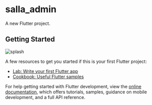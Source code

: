 # salla_admin

A new Flutter project.

## Getting Started

![splash](https://github.com/Ahmd1Khald/Smart_Salla_Admin/assets/102539416/9a0681f9-094f-4729-8b7d-ae759a274d96)


A few resources to get you started if this is your first Flutter project:

- [Lab: Write your first Flutter app](https://docs.flutter.dev/get-started/codelab)
- [Cookbook: Useful Flutter samples](https://docs.flutter.dev/cookbook)

For help getting started with Flutter development, view the
[online documentation](https://docs.flutter.dev/), which offers tutorials,
samples, guidance on mobile development, and a full API reference.
